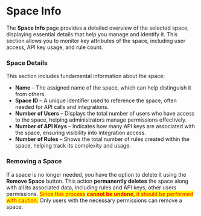 # Space Info

The **Space Info** page provides a detailed overview of the selected space, displaying essential details that help you manage and identify it. This section allows you to monitor key attributes of the space, including user access, API key usage, and rule count.

### **Space Details**

This section includes fundamental information about the space:

* **Name** – The assigned name of the space, which can help distinguish it from others.
* **Space ID** – A unique identifier used to reference the space, often needed for API calls and integrations.
* **Number of Users** – Displays the total number of users who have access to the space, helping administrators manage permissions effectively.
* **Number of API Keys** – Indicates how many API keys are associated with the space, ensuring visibility into integration access.
* **Number of Rules** – Shows the total number of rules created within the space, helping track its complexity and usage.

### **Removing a Space**

If a space is no longer needed, you have the option to delete it using the **Remove Space** button. This action **permanently deletes** the space along with all its associated data, including rules and API keys, other users permissions. <mark style="color:red;">Since this process</mark> <mark style="color:red;"></mark><mark style="color:red;">**cannot be undone**</mark><mark style="color:red;">, it should be performed with caution.</mark> Only users with the necessary permissions can remove a space.
